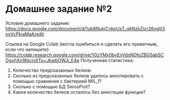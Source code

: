 # Домашнее задание №2
Условие домашнего задания:
https://docs.google.com/document/d/1ub8NukjCybxUxT_gkNzbZjcr26xgljI3ovVcPkjaMaA/edit

Ссылка на Google Colab (могла ошибиться и сделать его приватным, если что напишите):
https://colab.research.google.com/drive/1GzYMx0byEnVdsNDfoZBG5abSCOgvhXn1#scrollTo=JkwbOWJj_E4e
Полученная статистика:
1. Количество предсказанных белков: 
2. Сколько из предсказанных белков удалось аннотировать с помощью сравнения с бактерией MIL_1?
3. Сколько с помощью БД SwissProt?
4. Какое количество белков осталось без аннотации функции?
